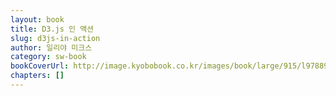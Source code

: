 ```yaml
---
layout: book
title: D3.js 인 액션
slug: d3js-in-action
author: 일리야 미크스
category: sw-book
bookCoverUrl: http://image.kyobobook.co.kr/images/book/large/915/l9788968482915.jpg
chapters: []
---
```

